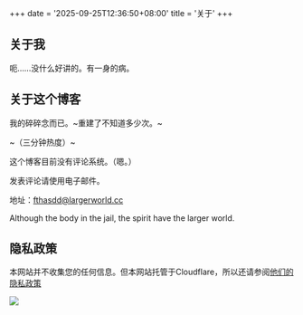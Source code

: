 +++
date = '2025-09-25T12:36:50+08:00'
title = '关于'
+++

## 关于我
呃……没什么好讲的。有一身的病。
## 关于这个博客
我的碎碎念而已。~重建了不知道多少次。~


~（三分钟热度）~


这个博客目前没有评论系统。（嗯。）

发表评论请使用电子邮件。

地址：[fthasdd@largerworld.cc](mailto:fthasdd@largerworld.cc)

Although the body in the jail, the spirit have the larger world.

## 隐私政策
本网站并不收集您的任何信息。但本网站托管于Cloudflare，所以还请参阅[他们的隐私政策](https://www.cloudflare.com/privacypolicy/)

<img src="/not-by-ai-white.svg" class="not-by-ai-image">
<style>
body.dark {
    img.not-by-ai-image {
        content: url("/not-by-ai-black.svg");
    }
}
</style>